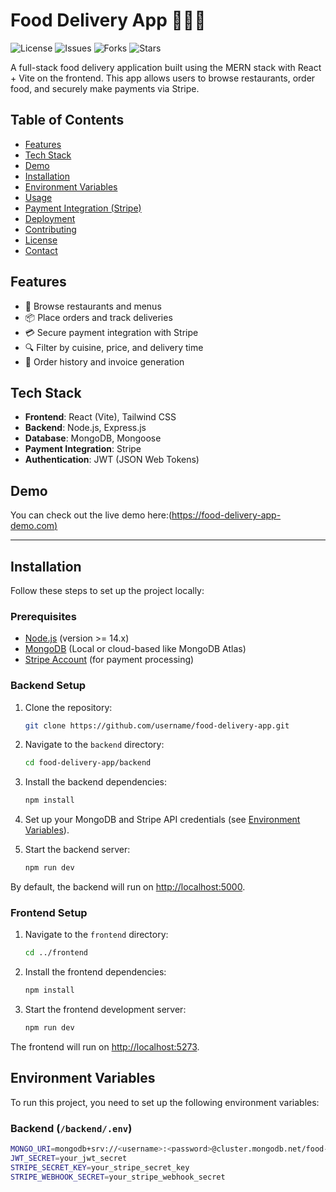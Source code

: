 # Food Delivery App 🍔🍕🥡

![License](https://img.shields.io/github/license/username/food-delivery-app)
![Issues](https://img.shields.io/github/issues/username/food-delivery-app)
![Forks](https://img.shields.io/github/forks/username/food-delivery-app)
![Stars](https://img.shields.io/github/stars/username/food-delivery-app)

A full-stack food delivery application built using the MERN stack with React + Vite on the frontend. This app allows users to browse restaurants, order food, and securely make payments via Stripe.

## Table of Contents

- [Features](#features)
- [Tech Stack](#tech-stack)
- [Demo](#demo)
- [Installation](#installation)
- [Environment Variables](#environment-variables)
- [Usage](#usage)
- [Payment Integration (Stripe)](#payment-integration-stripe)
- [Deployment](#deployment)
- [Contributing](#contributing)
- [License](#license)
- [Contact](#contact)

## Features

- 🛒 Browse restaurants and menus
- 📦 Place orders and track deliveries
- 💳 Secure payment integration with Stripe
- 🔍 Filter by cuisine, price, and delivery time
- 🧾 Order history and invoice generation

## Tech Stack

- **Frontend**: React (Vite), Tailwind CSS
- **Backend**: Node.js, Express.js
- **Database**: MongoDB, Mongoose
- **Payment Integration**: Stripe
- **Authentication**: JWT (JSON Web Tokens)

## Demo

You can check out the live demo here:([https://food-delivery-app-demo.com)](https://food-dev-app-admin.onrender.com)
<br />
<hr />

## Installation

Follow these steps to set up the project locally:

### Prerequisites

- [Node.js](https://nodejs.org/en/) (version >= 14.x)
- [MongoDB](https://www.mongodb.com/) (Local or cloud-based like MongoDB Atlas)
- [Stripe Account](https://stripe.com/) (for payment processing)

### Backend Setup

1. Clone the repository:
    ```bash
    git clone https://github.com/username/food-delivery-app.git
    ```

2. Navigate to the `backend` directory:
    ```bash
    cd food-delivery-app/backend
    ```

3. Install the backend dependencies:
    ```bash
    npm install
    ```

4. Set up your MongoDB and Stripe API credentials (see [Environment Variables](#environment-variables)).

5. Start the backend server:
    ```bash
    npm run dev
    ```

By default, the backend will run on [http://localhost:5000](http://localhost:5000).

### Frontend Setup

1. Navigate to the `frontend` directory:
    ```bash
    cd ../frontend
    ```

2. Install the frontend dependencies:
    ```bash
    npm install
    ```

3. Start the frontend development server:
    ```bash
    npm run dev
    ```

The frontend will run on [http://localhost:5273](http://localhost:5274).

## Environment Variables

To run this project, you need to set up the following environment variables:

### Backend (`/backend/.env`)

```bash
MONGO_URI=mongodb+srv://<username>:<password>@cluster.mongodb.net/food-delivery-app
JWT_SECRET=your_jwt_secret
STRIPE_SECRET_KEY=your_stripe_secret_key
STRIPE_WEBHOOK_SECRET=your_stripe_webhook_secret
